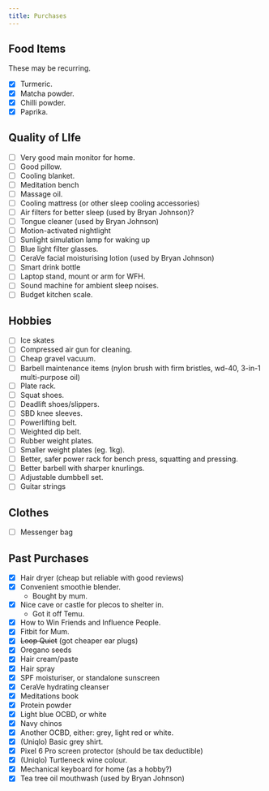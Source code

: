 ```yaml
---
title: Purchases
---
```


## Food Items
These may be recurring.
- [x] Turmeric.
- [x] Matcha powder.
- [x] Chilli powder.
- [x] Paprika.

## Quality of LIfe
- [ ] Very good main monitor for home.
- [ ] Good pillow.
- [ ] Cooling blanket.
- [ ] Meditation bench
- [ ] Massage oil.
- [ ] Cooling mattress (or other sleep cooling accessories)
- [ ] Air filters for better sleep (used by Bryan Johnson)?
- [ ] Tongue cleaner (used by Bryan Johnson)
- [ ] Motion-activated nightlight
- [ ] Sunlight simulation lamp for waking up
- [ ] Blue light filter glasses.
- [ ] CeraVe facial moisturising lotion (used by Bryan Johnson)
- [ ] Smart drink bottle
- [ ] Laptop stand, mount or arm for WFH.
- [ ] Sound machine for ambient sleep noises.
- [ ] Budget kitchen scale.

## Hobbies
- [ ] Ice skates
- [ ] Compressed air gun for cleaning.
- [ ] Cheap gravel vacuum.
- [ ] Barbell maintenance items (nylon brush with firm bristles, wd-40, 3-in-1 multi-purpose oil)
- [ ] Plate rack.
- [ ] Squat shoes.
- [ ] Deadlift shoes/slippers.
- [ ] SBD knee sleeves.
- [ ] Powerlifting belt.
- [ ] Weighted dip belt.
- [ ] Rubber weight plates.
- [ ] Smaller weight plates (eg. 1kg).
- [ ] Better, safer power rack for bench press, squatting and pressing.
- [ ] Better barbell with sharper knurlings.
- [ ] Adjustable dumbbell set.
- [ ] Guitar strings

## Clothes
- [ ] Messenger bag

## Past Purchases
- [x] Hair dryer (cheap but reliable with good reviews)
- [x] Convenient smoothie blender.
	- Bought by mum.
- [x] Nice cave or castle for plecos to shelter in.
    - Got it off Temu.
- [x] How to Win Friends and Influence People.
- [x] Fitbit for Mum.
- [x] ~~Loop Quiet~~ (got cheaper ear plugs)
- [x] Oregano seeds
- [x] Hair cream/paste
- [x] Hair spray
- [x] SPF moisturiser, or standalone sunscreen
- [x] CeraVe hydrating cleanser
- [x] Meditations book
- [x] Protein powder
- [x] Light blue OCBD, or white
- [x] Navy chinos
- [x] Another OCBD, either: grey, light red or white.
- [x] (Uniqlo) Basic grey shirt.
- [x] Pixel 6 Pro screen protector (should be tax deductible)
- [x] (Uniqlo) Turtleneck wine colour.
- [x] Mechanical keyboard for home (as a hobby?)
- [x] Tea tree oil mouthwash (used by Bryan Johnson)
